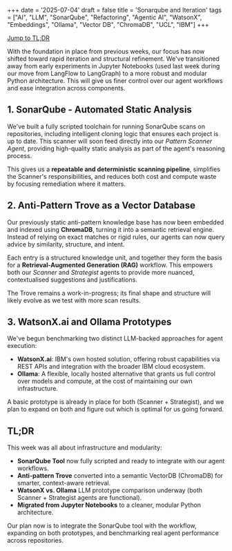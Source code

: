 +++
date = '2025-07-04'
draft = false
title = 'Sonarqube and Iteration'
tags = ["AI", "LLM", "SonarQube", "Refactoring", "Agentic AI", "WatsonX", "Embeddings", "Ollama", "Vector DB", "ChromaDB", "UCL", "IBM"]
+++

<a href="#tldr" class="btn">Jump to TL;DR</a>

With the foundation in place from previous weeks, our focus has now shifted toward rapid iteration and structural refinement. We've transitioned away from early experiments in Jupyter Notebooks (used last week during our move from LangFlow to LangGraph) to a more robust and modular Python architecture. This will give us finer control over our agent workflows and ease integration across components.

## 1. SonarQube - Automated Static Analysis

We've built a fully scripted toolchain for running SonarQube scans on repositories, including intelligent cloning logic that ensures each project is up to date. This scanner will soon feed directly into our *Pattern Scanner Agent*, providing high-quality static analysis as part of the agent's reasoning process.

This gives us a **repeatable and deterministic scanning pipeline**, simplifies the Scanner's responsibilities, and reduces both cost and compute waste by focusing remediation where it matters.

## 2. Anti-Pattern Trove as a Vector Database

Our previously static anti-pattern knowledge base has now been embedded and indexed using **ChromaDB**, turning it into a semantic retrieval engine. Instead of relying on exact matches or rigid rules, our agents can now query advice by similarity, structure, and intent.

Each entry is a structured knowledge unit, and together they form the basis for a **Retrieval-Augmented Generation (RAG)** workflow. This empowers both our *Scanner* and *Strategist* agents to provide more nuanced, contextualised suggestions and justifications.

The Trove remains a work-in-progress; its final shape and structure will likely evolve as we test with more scan results.

## 3. WatsonX.ai and Ollama Prototypes

We've begun benchmarking two distinct LLM-backed approaches for agent execution:

- **WatsonX.ai**: IBM's own hosted solution, offering robust capabilities via REST APIs and integration with the broader IBM cloud ecosystem.
- **Ollama**: A flexible, locally hosted alternative that grants us full control over models and compute, at the cost of maintaining our own infrastructure.

A basic prototype is already in place for both (Scanner + Strategist), and we plan to expand on both and figure out which is optimal for us going forward.

## TL;DR

This week was all about infrastructure and modularity:

- **SonarQube Tool** now fully scripted and ready to integrate with our agent workflows.
- **Anti-pattern Trove** converted into a semantic VectorDB (ChromaDB) for smarter, context-aware retrieval.
- **WatsonX vs. Ollama** LLM prototype comparison underway (both Scanner + Strategist agents are functional).
- **Migrated from Jupyter Notebooks** to a cleaner, modular Python architecture.

Our plan now is to integrate the SonarQube tool with the workflow, expanding on both prototypes, and benchmarking real agent performance across repositories.
